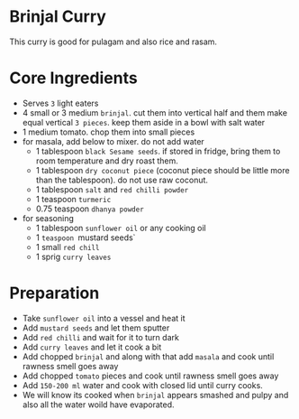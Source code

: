 
# Brinjal Curry 
This curry is good for pulagam and also rice and rasam.

# Core Ingredients
 - Serves `3` light eaters
 - 4 small or 3 medium `brinjal`. cut them into vertical half and them make equal vertical `3 pieces`. keep them aside in a bowl with salt water
 - 1 medium tomato. chop them into small pieces
 - for masala, add below to mixer. do not add water
    - 1 tablespoon `black Sesame seeds`. if stored in fridge, bring them to room temperature and dry roast them.
    - 1 tablespoon `dry coconut piece` (coconut piece should be little more than the tablespoon). do not use raw coconut.
    - 1 tablespoon `salt` and `red chilli powder`
    - 1 teaspoon `turmeric`
    - 0.75 teaspoon `dhanya powder`
- for seasoning
   - 1 tablespoon `sunflower oil` or any cooking oil
   - 1 `teaspoon `mustard seeds`
   - 1 small `red chill`
   - 1 sprig `curry leaves`
 
# Preparation

- Take `sunflower oil` into a vessel and heat it
- Add `mustard seeds` and let them sputter
- Add `red chilli` and wait for it to turn dark
- Add `curry leaves` and let it cook a bit
- Add chopped `brinjal` and along with that add `masala` and cook until rawness smell goes away
- Add chopped `tomato` pieces and cook until rawness smell goes away
- Add `150-200 ml` water and cook with closed lid until curry cooks.
- We will know its cooked when `brinjal` appears smashed and pulpy and also all the water woild have evaporated.

